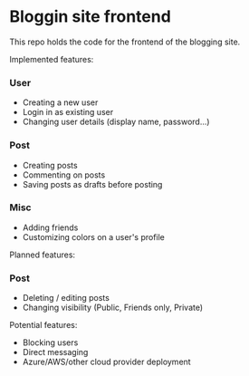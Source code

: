 # Bloggin site frontend

This repo holds the code for the frontend of the blogging site. 

Implemented features:
### User
- Creating a new user
- Login in as existing user
- Changing user details (display name, password...)

### Post
- Creating posts
- Commenting on posts
- Saving posts as drafts before posting

### Misc
- Adding friends
- Customizing colors on a user's profile

Planned features:

### Post
- Deleting / editing posts
- Changing visibility (Public, Friends only, Private)

Potential features:
- Blocking users
- Direct messaging
- Azure/AWS/other cloud provider deployment

